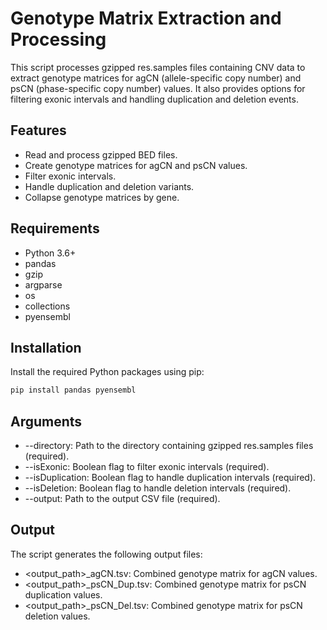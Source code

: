# Genotype Matrix Extraction and Processing

This script processes gzipped res.samples files containing CNV data to extract genotype matrices for agCN (allele-specific copy number) and psCN (phase-specific copy number) values.
It also provides options for filtering exonic intervals and handling duplication and deletion events.

## Features

- Read and process gzipped BED files.
- Create genotype matrices for agCN and psCN values.
- Filter exonic intervals.
- Handle duplication and deletion variants.
- Collapse genotype matrices by gene.

## Requirements

- Python 3.6+
- pandas
- gzip
- argparse
- os
- collections
- pyensembl

## Installation

Install the required Python packages using pip:

```sh
pip install pandas pyensembl
```

## Arguments
- --directory: Path to the directory containing gzipped res.samples files (required).
- --isExonic: Boolean flag to filter exonic intervals (required).
- --isDuplication: Boolean flag to handle duplication intervals (required).
- --isDeletion: Boolean flag to handle deletion intervals (required).
- --output: Path to the output CSV file (required).


## Output
The script generates the following output files:

- <output_path>_agCN.tsv: Combined genotype matrix for agCN values.
- <output_path>_psCN_Dup.tsv: Combined genotype matrix for psCN duplication values.
- <output_path>_psCN_Del.tsv: Combined genotype matrix for psCN deletion values.